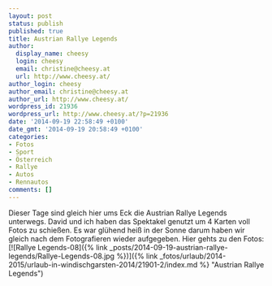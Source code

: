 ```yaml
---
layout: post
status: publish
published: true
title: Austrian Rallye Legends
author:
  display_name: cheesy
  login: cheesy
  email: christine@cheesy.at
  url: http://www.cheesy.at/
author_login: cheesy
author_email: christine@cheesy.at
author_url: http://www.cheesy.at/
wordpress_id: 21936
wordpress_url: http://www.cheesy.at/?p=21936
date: '2014-09-19 22:58:49 +0100'
date_gmt: '2014-09-19 20:58:49 +0100'
categories:
- Fotos
- Sport
- Österreich
- Rallye
- Autos
- Rennautos
comments: []
---
```

Dieser Tage sind gleich hier ums Eck die Austrian Rallye Legends unterwegs. David und ich haben das Spektakel genutzt um 4 Karten voll Fotos zu schießen. Es war glühend heiß in der Sonne darum haben wir gleich nach dem Fotografieren wieder aufgegeben.
Hier gehts zu den Fotos:
[![Rallye Legends-08]({% link _posts/2014-09-19-austrian-rallye-legends/Rallye-Legends-08.jpg %})]({% link _fotos/urlaub/2014-2015/urlaub-in-windischgarsten-2014/21901-2/index.md %} "Austrian Rallye Legends")
